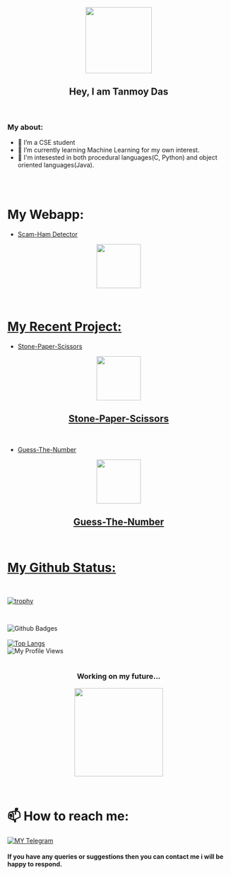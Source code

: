 <p align="center">
   <a href="https://github.com/tanmoydass">
    <img src="https://c.tenor.com/I5iY9Hj8YGQAAAAi/kroppa-digital.gif" width="150"> </a>
    </p>

<h2 align="center"> Hey, I am Tanmoy Das
</h1>
<br>

### My about:
- 🔭 I’m a CSE student
- 🌱 I’m currently learning Machine Learning for my own interest. 
- 🤔 I'm intesested in both procedural languages(C, Python) and object oriented languages(Java).

<br>
<br>

# My Webapp:
- [Scam-Ham Detector](https://spam-detector-tanmoy.herokuapp.com/)
<p align="center">
   <a href="https://spam-detector-tanmoy.herokuapp.com/">
   <img src="https://c.tenor.com/XYcBe6u0j2EAAAAi/microsoft-microsoft365.gif" width="100">
</p>
<br>

# My Recent Project:
- [Stone-Paper-Scissors](https://github.com/tanmoydass/Project/blob/main/Python%20Projects/Stone-Paper-Scissors)
<p align="center">
   <a href="https://github.com/tanmoydass/Project/blob/main/Python%20Projects/Stone-Paper-Scissors">
    <img src="https://c.tenor.com/uaPoqYePwr4AAAAj/funny-jogo.gif" width="100">  
</p>

<h2 align="center"> Stone-Paper-Scissors
</h2>
<br>

- [Guess-The-Number](https://github.com/tanmoydass/Project/blob/main/Python%20Projects/Guess-The-Number)
<p align="center">
   <a href="https://github.com/tanmoydass/Project/blob/main/Python%20Projects/Guess-The-Number">
    <img src="https://c.tenor.com/bJm4u-ijtCYAAAAC/greys-anatomy-amelia-shepherd.gif" width="100">
 </p>
 
 <h2 align="center"> Guess-The-Number
 </h2>
 <br>

# My Github Status:

<br>


[![trophy](https://github-profile-trophy.vercel.app/?username=tanmoydass)](https://github.com/tanmoydass)

<br>

![Github Badges](https://github-readme-stats.vercel.app/api?username=tanmoydass&show_icons=true&theme=vision-friendly-dark)
<br>
<br>
[![Top Langs](https://github-readme-stats.vercel.app/api/top-langs/?username=tanmoydass&layout=compact)](https://github.com/tanmoydass/github-readme-stats)<br>
![My Profile Views](https://gpvc.arturio.dev/tanmoydass)
<br>
<br>

<h3 align="center"> Working on my future...
</h6>

<p align="center">
   <a href="https://github.com/tanmoydass">
    <img src="https://c.tenor.com/GfSX-u7VGM4AAAAC/coding.gif" width="200"> </a>
    </p>
<br>



# 📫 How to reach me:
[![MY Telegram](https://img.shields.io/badge/telegram-1b77FF.svg?style=for-the-badge&logo=telegram)](https://t.me/tanmoy_dass) <br>


#### If you have any queries or suggestions then you can contact me i will be happy to respond. 
<br>
